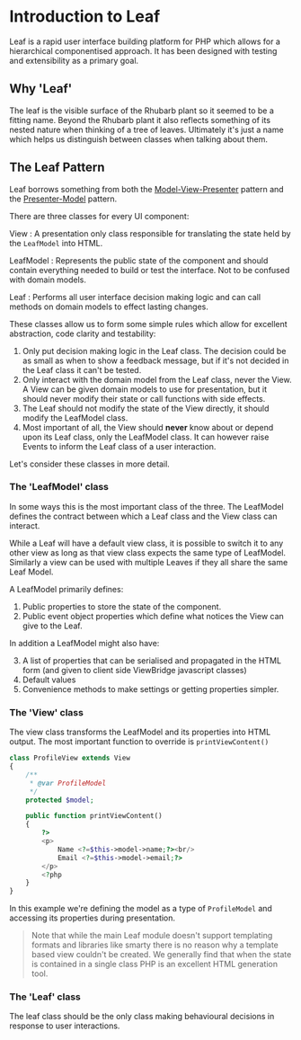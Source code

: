 Introduction to Leaf
====================

Leaf is a rapid user interface building platform for PHP which allows for a hierarchical componentised approach.
It has been designed with testing and extensibility as a primary goal.

## Why 'Leaf'

The leaf is the visible surface of the Rhubarb plant so it seemed to be a fitting name. Beyond the
Rhubarb plant it also reflects something of its nested nature when thinking of a tree of leaves. Ultimately
it's just a name which helps us distinguish between classes when talking about them.

## The Leaf Pattern

Leaf borrows something from both the
[Model-View-Presenter](http://martinfowler.com/eaaDev/uiArchs.html#Model-view-presentermvp) pattern and the
[Presenter-Model](http://martinfowler.com/eaaDev/PresentationModel.html) pattern.

There are three classes for every UI component:

View
:   A presentation only class responsible for translating the state held by the `LeafModel` into HTML.

LeafModel
:   Represents the public state of the component and should contain everything needed to build or test the interface.
    Not to be confused with domain models.

Leaf
:   Performs all user interface decision making logic and can call methods on domain models to effect lasting changes.

These classes allow us to form some simple rules which allow for excellent abstraction, code clarity and testability:

1. Only put decision making logic in the Leaf class. The decision could be as small as when to show a feedback
message, but if it's not decided in the Leaf class it can't be tested.
2. Only interact with the domain model from the Leaf class, never the View. A View can be given domain models to
use for presentation, but it should never modify their state or call functions with side effects.
3. The Leaf should not modify the state of the View directly, it should modify the LeafModel class.
4. Most important of all, the View should **never** know about or depend upon its Leaf class, only the LeafModel class.
It can however raise Events to inform the Leaf class of a user interaction.

Let's consider these classes in more detail.

### The 'LeafModel' class

In some ways this is the most important class of the three. The LeafModel defines the contract between which
a Leaf class and the View class can interact.

While a Leaf will have a default view class, it is possible to switch it to any other view as long as that view
class expects the same type of LeafModel. Similarly a view can be used with multiple Leaves if they all share the
same Leaf Model.

A LeafModel primarily defines:

1. Public properties to store the state of the component.
2. Public event object properties which define what notices the View can give to the Leaf.

In addition a LeafModel might also have:

3. A list of properties that can be serialised and propagated in the HTML form (and given to client side
ViewBridge javascript classes)
4. Default values
5. Convenience methods to make settings or getting properties simpler.

### The 'View' class

The view class transforms the LeafModel and its properties into HTML output. The most important function to
override is `printViewContent()`

``` php
class ProfileView extends View
{
    /**
     * @var ProfileModel
     */
    protected $model;

    public function printViewContent()
    {
        ?>
        <p>
            Name <?=$this->model->name;?><br/>
            Email <?=$this->model->email;?>
        </p>
        <?php
    }
}
```

In this example we're defining the model as a type of `ProfileModel` and accessing its properties during
presentation.

> Note that while the main Leaf module doesn't support templating formats and libraries like smarty there is
> no reason why a template based view couldn't be created. We generally find that when the state is contained
> in a single class PHP is an excellent HTML generation tool.

### The 'Leaf' class

The leaf class should be the only class making behavioural decisions in response to user interactions.





